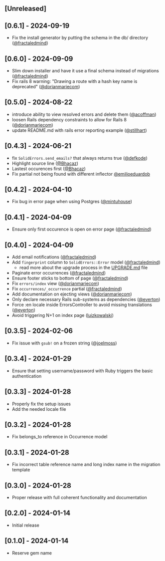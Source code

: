 ## [Unreleased]

## [0.6.1] - 2024-09-19

- Fix the install generator by putting the schema in the db/ directory ([@fractaledmind](https://github.com/fractaledmind/solid_errors/pull/62))

## [0.6.0] - 2024-09-09

- Slim down installer and have it use a final schema instead of migrations ([@fractaledmind](https://github.com/fractaledmind/solid_errors/pull/60))
- Fix rails 8 warning: "Drawing a route with a hash key name is deprecated" ([@dorianmariecom](https://github.com/fractaledmind/solid_errors/pull/59))

## [0.5.0] - 2024-08-22

- introduce ability to view resolved errors and delete them ([@acoffman](https://github.com/fractaledmind/solid_errors/pull/56))
- loosen Rails dependency constraints to allow for Rails 8 ([@dorianmariecom](https://github.com/fractaledmind/solid_errors/pull/58))
- update README.md with rails error reporting example ([@stillhart](https://github.com/fractaledmind/solid_errors/pull/57))

## [0.4.3] - 2024-06-21

- fix `SolidErrors.send_emails?` that always returns true ([@defkode](https://github.com/fractaledmind/solid_errors/pull/46))
- Highlight source line ([@Bhacaz](https://github.com/fractaledmind/solid_errors/pull/47))
- Lastest occurences first ([@Bhacaz](https://github.com/fractaledmind/solid_errors/pull/48))
- Fix partial not being found with different inflector [@emilioeduardob](https://github.com/fractaledmind/solid_errors/pull/50)

## [0.4.2] - 2024-04-10

- Fix bug in error page when using Postgres ([@mintuhouse](https://github.com/fractaledmind/solid_errors/pull/43))

## [0.4.1] - 2024-04-09

- Ensure only first occurence is open on error page ([@fractaledmind](https://github.com/fractaledmind/solid_errors/pull/42))

## [0.4.0] - 2024-04-09

- Add email notifications ([@fractaledmind](https://github.com/fractaledmind/solid_errors/pull/3))
- Add `fingerprint` column to `SolidErrors::Error` model ([@fractaledmind](https://github.com/fractaledmind/solid_errors/pull/10))
  - read more about the upgrade process in the [UPGRADE.md](./UPGRADE.md) file
- Paginate error occurrences ([@fractaledmind](https://github.com/fractaledmind/solid_errors/pull/39))
- Ensure footer sticks to bottom of page ([@fractaledmind](https://github.com/fractaledmind/solid_errors/pull/40))
- Fix `errors/index` view ([@dorianmariecom](https://github.com/fractaledmind/solid_errors/pull/25))
- Fix `occurrences/_occurrence` partial ([@fractaledmind](https://github.com/fractaledmind/solid_errors/pull/28))
- Add documentation on ejecting views ([@dorianmariecom](https://github.com/fractaledmind/solid_errors/pull/30))
- Only declare necessary Rails sub-systems as dependencies ([@everton](https://github.com/fractaledmind/solid_errors/pull/35))
- Force :en locale inside ErrorsController to avoid missing translations ([@everton](https://github.com/fractaledmind/solid_errors/pull/36))
- Avoid triggering N+1 on index page ([luizkowalski](https://github.com/fractaledmind/solid_errors/pull/38))

## [0.3.5] - 2024-02-06

- Fix issue with `gsub!` on a frozen string ([@joelmoss](https://github.com/fractaledmind/solid_errors/pull/9))

## [0.3.4] - 2024-01-29

- Ensure that setting username/password with Ruby triggers the basic authentication

## [0.3.3] - 2024-01-28

- Properly fix the setup issues
- Add the needed locale file

## [0.3.2] - 2024-01-28

- Fix belongs_to reference in Occurrence model

## [0.3.1] - 2024-01-28

- Fix incorrect table reference name and long index name in the migration template

## [0.3.0] - 2024-01-28

- Proper release with full coherent functionality and documentation

## [0.2.0] - 2024-01-14

- Initial release

## [0.1.0] - 2024-01-14

- Reserve gem name
